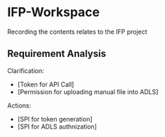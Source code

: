 # IFP-Workspace
Recording the contents relates to the IFP project

## Requirement Analysis

Clarification:
- [Token for API Call]
- [Permission for uploading manual file into ADLS]

Actions:
- [SPI for token generation]
- [SPI for ADLS authnization]
